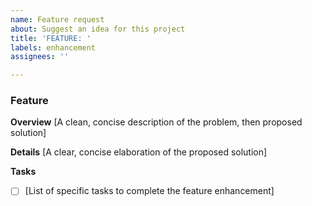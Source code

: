 ```yaml
---
name: Feature request
about: Suggest an idea for this project
title: 'FEATURE: '
labels: enhancement
assignees: ''

---
```


### Feature
**Overview**
[A clean, concise description of the problem, then proposed solution]

**Details**
[A clear, concise elaboration of the proposed solution]

**Tasks**
- [ ] [List of specific tasks to complete the feature enhancement]
